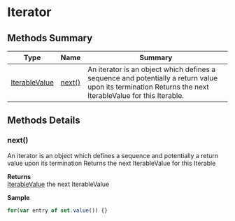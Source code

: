 # Iterator

## Methods Summary

| Type                              | Name                       | Summary                                                                                                                                                 |
| --------------------------------- | -------------------------- | ------------------------------------------------------------------------------------------------------------------------------------------------------- |
| [IterableValue](iterablevalue.md) | [next()](iterator.md#next) | An iterator is an object which defines a sequence and potentially a return value upon its termination Returns the next IterableValue for this Iterable. |

## Methods Details

### next()

An iterator is an object which defines a sequence and potentially a return value upon its termination Returns the next IterableValue for this Iterable

**Returns**\
[IterableValue](iterablevalue.md) the next IterableValue

**Sample**

```javascript
for(var entry of set.value()) {}
```
